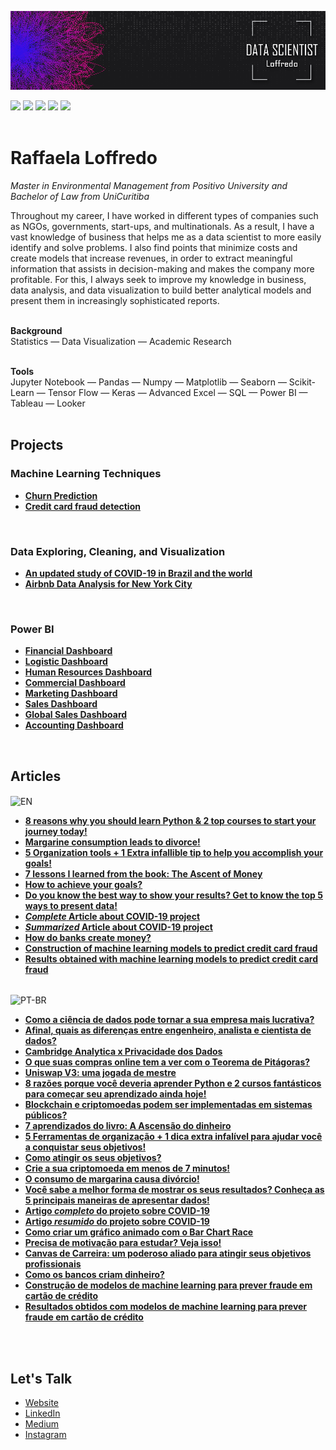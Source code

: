 <p align="center">
  <img src="banner_loffredo.png" >
</p>
<div>
  <a href="https://www.linkedin.com/in/raffaela-loffredo/?locale=en_US" target="_blank"><img src="https://img.shields.io/badge/-LinkedIn-%230077B5?style=for-the-badge&logo=linkedin&logoColor=white" target="_blank"></a>
  <a href="https://sites.google.com/view/loffredo/" target="_blank"><img src="https://img.shields.io/badge/website-000000?style=for-the-badge&logo=About.me&logoColor=white"></a>
  <a href = "mailto:raffaloffredo@protonmail.com"><img src="https://img.shields.io/badge/ProtonMail-8B89CC?style=for-the-badge&logo=protonmail&logoColor=white" target="_blank"></a>
  <a href="https://instagram.com/loffredo.ds" target="_blank"><img src="https://img.shields.io/badge/-Instagram-%23E4405F?style=for-the-badge&logo=instagram&logoColor=white" target="_blank"></a>
  <a href="https://medium.com/@loffredo.ds" target="_blank"><img src="https://img.shields.io/badge/Medium-12100E?style=for-the-badge&logo=medium&logoColor=white"></a>
</div>
<br/>

# Raffaela Loffredo

_Master in Environmental Management from Positivo University and Bachelor of Law from UniCuritiba_

Throughout my career, I have worked in different types of companies such as NGOs, governments, start-ups, and multinationals. As a result, I have a vast knowledge of business that helps me as a data scientist to more easily identify and solve problems. I also find points that minimize costs and create models that increase revenues, in order to extract meaningful information that assists in decision-making and makes the company more profitable. For this, I always seek to improve my knowledge in business, data analysis, and data visualization to build better analytical models and present them in increasingly sophisticated reports.
<br/>
<br/>

**Background** 
<br/>
Statistics
—  Data Visualization
—  Academic Research
<br/>
<br/>

**Tools**
<br/>
Jupyter Notebook
—  Pandas
—  Numpy
—  Matplotlib
—  Seaborn
—  Scikit-Learn
—  Tensor Flow
—  Keras
—  Advanced Excel
—  SQL
—  Power BI
—  Tableau
—  Looker
<br/>
<br/>

## Projects
### Machine Learning Techniques
* **[Churn Prediction](https://github.com/raffaloffredo/churn_prediction)**
* **[Credit card fraud detection](https://github.com/raffaloffredo/fraud_detection)**
<br/>

### Data Exploring, Cleaning, and Visualization
* **[An updated study of COVID-19 in Brazil and the world](https://github.com/raffaloffredo/covid_2023)**
* **[Airbnb Data Analysis for New York City](https://github.com/raffaloffredo/airbnb_new_york)**
<br/>


### Power BI
* **[Financial Dashboard](https://github.com/raffaloffredo/dashboard_financeiro/)**
* **[Logistic Dashboard](https://github.com/raffaloffredo/dashboard_logistica)**
* **[Human Resources Dashboard](https://github.com/raffaloffredo/dashboard_rh)**
* **[Commercial Dashboard](https://github.com/raffaloffredo/dashboard_comercial)**
* **[Marketing Dashboard](https://github.com/raffaloffredo/dashboard_marketing)**
* **[Sales Dashboard](https://github.com/raffaloffredo/dashboard_vendas)**
* **[Global Sales Dashboard](https://github.com/raffaloffredo/dashboard_vendas_globais/)**
* **[Accounting Dashboard](https://github.com/raffaloffredo/dashboard_contabilidade)**
<br/>


## Articles
<img align="center" alt="EN" height="30" width="30" src="https://em-content.zobj.net/thumbs/120/whatsapp/326/flag-united-states_1f1fa-1f1f8.png">

* **[8 reasons why you should learn Python & 2 top courses to start your journey today!](https://www.linkedin.com/pulse/8-reasons-why-you-should-learn-python-2-top-courses-start-loffredo/)**
* **[Margarine consumption leads to divorce!](https://www.linkedin.com/pulse/margarine-consumption-leads-divorce-raffaela-loffredo/)**
* **[5 Organization tools + 1 Extra infallible tip to help you accomplish your goals!](https://www.linkedin.com/pulse/5-organization-tools-1-extra-infallible-tip-help-you-your-loffredo/)**
* **[7 lessons I learned from the book: The Ascent of Money](https://www.linkedin.com/pulse/7-lessons-i-learned-from-book-ascent-money-raffaela-loffredo/)**
* **[How to achieve your goals?](https://medium.com/@loffredo.ds/how-to-achieve-your-goals-9e5aa7de8a2d)**
*  **[Do you know the best way to show your results? Get to know the top 5 ways to present data!](https://www.linkedin.com/pulse/do-you-know-best-way-show-your-results-get-top-5-ways-loffredo/)**
*  **[_Complete_ Article about COVID-19 project](https://medium.com/@loffredo.ds/data-science-applied-a-covid-19-study-on-brazil-and-the-world-8376407cc672)**
*  **[_Summarized_ Article about COVID-19 project](https://www.linkedin.com/pulse/updated-study-covid-19-brazil-worldwide-raffaela-loffredo/)**
*  **[How do banks create money?](https://www.linkedin.com/pulse/how-do-banks-create-money-raffaela-loffredo/)**
*  **[Construction of machine learning models to predict credit card fraud](https://medium.com/@loffredo.ds/construction-of-machine-learning-models-to-predict-credit-card-fraud-e926fca4229c)**
*  **[Results obtained with machine learning models to predict credit card fraud](https://www.linkedin.com/pulse/results-obtained-machine-learning-models-predict-credit-loffredo/)**
<br/>

<img align="center" alt="PT-BR" height="30" width="30" src="https://em-content.zobj.net/thumbs/120/whatsapp/326/flag-brazil_1f1e7-1f1f7.png">

* **[Como a ciência de dados pode tornar a sua empresa mais lucrativa?](https://www.linkedin.com/pulse/como-ci%25C3%25AAncia-de-dados-pode-tornar-sua-empresa-mais-raffaela-loffredo/?trackingId=9KS4PEk0S%2Few5%2B0GHC47Uw%3D%3D)**
* **[Afinal, quais as diferenças entre engenheiro, analista e cientista de dados?](https://www.linkedin.com/pulse/afinal-quais-diferen%25C3%25A7as-entre-engenheiro-analista-e-de-loffredo/?trackingId=9KS4PEk0S%2Few5%2B0GHC47Uw%3D%3D)**
* **[Cambridge Analytica x Privacidade dos Dados](https://www.linkedin.com/pulse/cambridge-analytica-x-privacidade-dos-dados-raffaela-loffredo%3FtrackingId=S2IB9pN%252BSQaxwbYtj6q8Hg%253D%253D/?trackingId=S2IB9pN%2BSQaxwbYtj6q8Hg%3D%3D)**
* **[O que suas compras online tem a ver com o Teorema de Pitágoras?](https://www.linkedin.com/pulse/o-que-suas-compras-online-tem-ver-com-teorema-de-raffaela-loffredo/)**
* **[Uniswap V3: uma jogada de mestre](https://www.linkedin.com/pulse/uniswap-v3-uma-jogada-de-mestre-raffaela-loffredo-gutierrez/)**
* **[8 razões porque você deveria aprender Python e 2 cursos fantásticos para começar seu aprendizado ainda hoje!](https://medium.com/@loffredo.ds/8-raz%C3%B5es-por-qu%C3%AA-voc%C3%AA-deveria-aprender-python-e-2-cursos-fant%C3%A1sticos-para-come%C3%A7ar-seu-aprendizado-f6a57fc39d82)**
* **[Blockchain e criptomoedas podem ser implementadas em sistemas públicos?](https://medium.com/@loffredo.ds/curso-defi-aula-8-fcf754d23455)**
* **[7 aprendizados do livro: A Ascensão do dinheiro](https://medium.com/@loffredo.ds/7-aprendizados-do-livro-a-ascens%C3%A3o-do-dinheiro-79cb37b7de6a)**
* **[5 Ferramentas de organização + 1 dica extra infalível para ajudar você a conquistar seus objetivos!](https://medium.com/@loffredo.ds/5-ferramentas-de-organiza%C3%A7%C3%A3o-1-dica-extra-infal%C3%ADvel-para-ajudar-voc%C3%AA-a-conquistar-seus-objetivos-a90dcb1505c4)**
* **[Como atingir os seus objetivos?](https://www.linkedin.com/pulse/como-atingir-os-seus-objetivos-raffaela-loffredo/)**
* **[Crie a sua criptomoeda em menos de 7 minutos!](https://www.linkedin.com/pulse/crie-sua-criptomoeda-em-menos-de-7-minutos-raffaela-loffredo/)**
* **[O consumo de margarina causa divórcio!](https://medium.com/@loffredo.ds/o-consumo-de-margarina-causa-div%C3%B3rcio-e5c2771f341f)**
* **[Você sabe a melhor forma de mostrar os seus resultados? Conheça as 5 principais maneiras de apresentar dados!](https://medium.com/@loffredo.ds/você-sabe-a-melhor-forma-de-mostrar-os-seus-resultados-7c2cc09ed499)**
*  **[Artigo _completo_ do projeto sobre COVID-19](https://medium.com/@loffredo.ds/ci%C3%AAncia-de-dados-aplicada-estudo-sobre-o-covid-19-no-brasil-e-no-mundo-e4a8996a75ab)**
*  **[Artigo _resumido_ do projeto sobre COVID-19](https://www.linkedin.com/pulse/estudo-atualizado-do-covid-19-brasil-e-nomundo-raffaela-loffredo/)**
*  **[Como criar um gráfico animado com o Bar Chart Race](https://medium.com/@loffredo.ds/como-criar-um-gr%C3%A1fico-animado-com-o-bar-chart-race-878a0e693246)**
*  **[Precisa de motivação para estudar? Veja isso!](https://www.linkedin.com/pulse/precisa-de-motiva%25C3%25A7%25C3%25A3o-para-estudar-veja-isso-raffaela-loffredo/)**
*  **[Canvas de Carreira: um poderoso aliado para atingir seus objetivos profissionais](https://www.linkedin.com/pulse/canvas-de-carreira-um-poderoso-aliado-para-atingir-seus-loffredo/?trackingId=7hs4XJQtSoampdb%2F1pbbsQ%3D%3D)**
*  **[Como os bancos criam dinheiro?](https://medium.com/@loffredo.ds/como-os-bancos-criam-dinheiro-53acfe4ecd76)**
*  **[Construção de modelos de machine learning para prever fraude em cartão de crédito](https://medium.com/@loffredo.ds/constru%C3%A7%C3%A3o-de-modelos-de-machine-learning-para-prever-fraude-em-cart%C3%A3o-de-cr%C3%A9dito-fde010b534db)**
*  **[Resultados obtidos com modelos de machine learning para prever fraude em cartão de crédito](https://www.linkedin.com/pulse/resultados-obtidos-com-modelos-de-machine-learning-para-loffredo/)**

<br/>
<br/>

## Let's Talk
* [Website](https://sites.google.com/view/loffredo/)
* [LinkedIn](https://www.linkedin.com/in/raffaela-loffredo/?locale=en_US)
* [Medium](https://medium.com/@loffredo.ds)
* [Instagram](https://www.instagram.com/loffredo.ds/)
